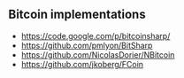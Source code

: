 ## Bitcoin implementations
* https://code.google.com/p/bitcoinsharp/
* https://github.com/pmlyon/BitSharp
* https://github.com/NicolasDorier/NBitcoin
* https://github.com/jkoberg/FCoin
